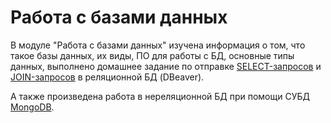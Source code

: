 # Работа с базами данных

В модуле "Работа с базами данных" изучена информация о том, что такое базы данных, их виды, ПО для работы с БД, основные типы данных, выполнено домашнее задание по отправке [SELECT-запросов](https://docs.google.com/spreadsheets/d/1NhvkgHA4OBr6P2XT5h_eNW7OxCzQc-nIT8JCKDW77iU/edit#gid=0) и [JOIN-запросов](https://docs.google.com/spreadsheets/d/1WAz8BGsUNWaGs1rd2coM8tfLYWOoeoKyAGIyAH_wNyU/edit#gid=0) в реляционной БД (DBeaver). 

А также произведена работа в нереляционной БД при помощи СУБД [MongoDB](https://docs.google.com/spreadsheets/d/1mXheP_Ent72rMEB2zf9nn7adAU6L4o9JHIYk3fszCNc/edit#gid=0).
